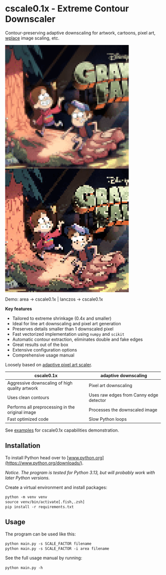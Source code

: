 # cscale0.1x - Extreme Contour Downscaler

Contour-preserving adaptive downscaling for artwork, cartoons, pixel art, [wplace](https://wplace.live) image scaling, etc.

[<img align="center" src="assets/demo1.gif" alt="Demo gif 1" width="400px"/>](examples/)[<img align="center" src="assets/demo2.gif" alt="Demo gif 2" width="400px"/>](examples/)

Demo: area -> cscale0.1x | lanczos -> cscale0.1x

**Key features**

+ Tailored to extreme shrinkage (0.4x and smaller)
+ Ideal for line art downscaling and pixel art generation
+ Preserves details smaller than 1 downscaled pixel
+ Fast vectorized implementation using `numpy` and `scikit`
+ Automatic contour extraction, eliminates double and fake edges
+ Great results out of the box
+ Extensive configuration options
+ Comprehensive usage manual

Loosely based on [adaptive pixel art scaler](https://hiivelabs.com/blog/gamedev/graphics/2025/01/19/adaptive-downscaling-pixel-art/).

| cscale0.1x  | adaptive downscaling  |
| ----------- | --------------------- |
| Aggressive downscaling of high quality artwork | Pixel art downscaling |
| Uses clean contours | Uses raw edges from Canny edge detector |
| Performs all preprocessing in the original image | Processes the downscaled image |
| Fast optimized code | Slow Python loops |

See [examples](examples/) for cscale0.1x capabilities demonstration.

## Installation

To install Python head over to [www.python.org](https://www.python.org/downloads/).

*Notice. The program is tested for Python 3.13, but will probably work with later Python versions.*

Create a virtual environment and install packages:

```
python -m venv venv
source venv/bin/activate[.fish,.zsh]
pip install -r requirements.txt
```

## Usage

The program can be used like this:

```
python main.py -s SCALE_FACTOR filename
python main.py -s SCALE_FACTOR -i area filename
```

See the full usage manual by running:

`python main.py -h`
